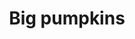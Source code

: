 ---
layout: item
raw_url: https://prdwebappstorage.blob.core.windows.net/kansaspattons/images/gallery-2009-10-18/photo00472.jpg
thumb_url: https://prdwebappstorage.blob.core.windows.net/kansaspattons/images/gallery-2009-10-18/thumb_photo00472.jpg
post: /kansaspattons/blog/2009/10/18/pumpkin-patch.html
index: 10
title: Big pumpkins
---